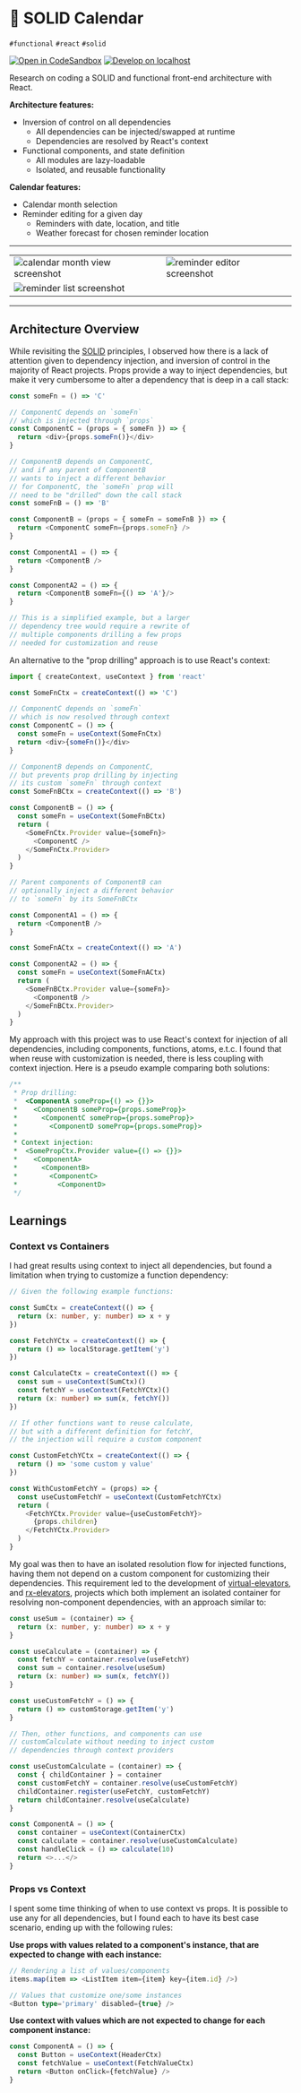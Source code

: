 # 📅 SOLID Calendar

`#functional` `#react` `#solid`

[![Open in CodeSandbox](https://img.shields.io/badge/Open-＠CodeSandbox-blue?style=flat-square&logo=codesandbox)][live_demo]
[![Develop on localhost](https://img.shields.io/badge/Develop-＠localhost-DDD?style=flat-square&logo=gnubash&logoColor=EEE)][develop]

Research on coding a SOLID and functional front-end architecture with React.

**Architecture features:**

- Inversion of control on all dependencies
  - All dependencies can be injected/swapped at runtime
  - Dependencies are resolved by React's context
- Functional components, and state definition
  - All modules are lazy-loadable
  - Isolated, and reusable functionality

**Calendar features:**

- Calendar month selection
- Reminder editing for a given day
  - Reminders with date, location, and title
  - Weather forecast for chosen reminder location

---

<table>
  <tr>
    <td>
      <img
        alt="calendar month view screenshot"
        src="./assets/screenshot-calendar.png"
      />
    </td>
    <td>
      <img
        alt="reminder editor screenshot"
        src="./assets/screenshot-reminder-editor.png"
      />
    </td>
  </tr>
  <tr>
    <td>
      <img
        alt="reminder list screenshot"
        src="./assets/screenshot-reminder-date-picker.png"
      />
    </td>
    <td>
      <img
        alt=""
        src="./assets/screenshot-reminder-list.png"
      />
    </td>
  </tr>
</table>

---

## Architecture Overview

While revisiting the [SOLID][solid] principles, I observed how there is a lack of attention given to dependency injection, and inversion of control in the majority of React projects. Props provide a way to inject dependencies, but make it very cumbersome to alter a dependency that is deep in a call stack:

```ts
const someFn = () => 'C'

// ComponentC depends on `someFn`
// which is injected through `props`
const ComponentC = (props = { someFn }) => {
  return <div>{props.someFn()}</div>
}

// ComponentB depends on ComponentC,
// and if any parent of ComponentB
// wants to inject a different behavior
// for ComponentC, the `someFn` prop will
// need to be "drilled" down the call stack
const someFnB = () => 'B'

const ComponentB = (props = { someFn = someFnB }) => {
  return <ComponentC someFn={props.someFn} />
}

const ComponentA1 = () => {
  return <ComponentB />
}

const ComponentA2 = () => {
  return <ComponentB someFn={() => 'A'}/>
}

// This is a simplified example, but a larger
// dependency tree would require a rewrite of
// multiple components drilling a few props
// needed for customization and reuse
```

An alternative to the "prop drilling" approach is to use React's context:

```ts
import { createContext, useContext } from 'react'

const SomeFnCtx = createContext(() => 'C')

// ComponentC depends on `someFn`
// which is now resolved through context
const ComponentC = () => {
  const someFn = useContext(SomeFnCtx)
  return <div>{someFn()}</div>
}

// ComponentB depends on ComponentC,
// but prevents prop drilling by injecting
// its custom `someFn` through context
const SomeFnBCtx = createContext(() => 'B')

const ComponentB = () => {
  const someFn = useContext(SomeFnBCtx)
  return (
    <SomeFnCtx.Provider value={someFn}>
      <ComponentC />
    </SomeFnCtx.Provider>
  )
}

// Parent components of ComponentB can
// optionally inject a different behavior
// to `someFn` by its SomeFnBCtx

const ComponentA1 = () => {
  return <ComponentB />
}

const SomeFnACtx = createContext(() => 'A')

const ComponentA2 = () => {
  const someFn = useContext(SomeFnACtx)
  return (
    <SomeFnBCtx.Provider value={someFn}>
      <ComponentB />
    </SomeFnBCtx.Provider>
  )
}
```

My approach with this project was to use React's context for injection of all dependencies, including components, functions, atoms, e.t.c. I found that when reuse with customization is needed, there is less coupling with context injection. Here is a pseudo example comparing both solutions:

```ts
/**
 * Prop drilling:
 *  <ComponentA someProp={() => {}}>
 *    <ComponentB someProp={props.someProp}>
 *      <ComponentC someProp={props.someProp}>
 *        <ComponentD someProp={props.someProp}>
 *
 * Context injection:
 *  <SomePropCtx.Provider value={() => {}}>
 *    <ComponentA>
 *      <ComponentB>
 *        <ComponentC>
 *          <ComponentD>
 */
```

## Learnings

### Context vs Containers

I had great results using context to inject all dependencies, but found a limitation when trying to customize a function dependency:

```ts
// Given the following example functions:

const SumCtx = createContext(() => {
  return (x: number, y: number) => x + y
})

const FetchYCtx = createContext(() => {
  return () => localStorage.getItem('y')
})

const CalculateCtx = createContext(() => {
  const sum = useContext(SumCtx)()
  const fetchY = useContext(FetchYCtx)()
  return (x: number) => sum(x, fetchY())
})

// If other functions want to reuse calculate,
// but with a different definition for fetchY,
// the injection will require a custom component

const CustomFetchYCtx = createContext(() => {
  return () => 'some custom y value'
})

const WithCustomFetchY = (props) => {
  const useCustomFetchY = useContext(CustomFetchYCtx)
  return (
    <FetchYCtx.Provider value={useCustomFetchY}>
      {props.children}
    </FetchYCtx.Provider>
  )
}
```

My goal was then to have an isolated resolution flow for injected functions, having them not depend on a custom component for customizing their dependencies. This requirement led to the development of [virtual-elevators][virtual_elevators], and [rx-elevators][rx_elevators], projects which both implement an isolated container for resolving non-component dependencies, with an approach similar to:

```ts
const useSum = (container) => {
  return (x: number, y: number) => x + y
}

const useCalculate = (container) => {
  const fetchY = container.resolve(useFetchY)
  const sum = container.resolve(useSum)
  return (x: number) => sum(x, fetchY())
}

const useCustomFetchY = () => {
  return () => customStorage.getItem('y')
}

// Then, other functions, and components can use
// customCalculate without needing to inject custom
// dependencies through context providers

const useCustomCalculate = (container) => {
  const { childContainer } = container
  const customFetchY = container.resolve(useCustomFetchY)
  childContainer.register(useFetchY, customFetchY)
  return childContainer.resolve(useCalculate)
}

const ComponentA = () => {
  const container = useContext(ContainerCtx)
  const calculate = container.resolve(useCustomCalculate)
  const handleClick = () => calculate(10)
  return <>...</>
}
```

### Props vs Context

I spent some time thinking of when to use context vs props. It is possible to use any for all dependencies, but I found each to have its best case scenario, ending up with the following rules:

**Use props with values related to a component's instance, that are expected to change with each instance:**

```ts
// Rendering a list of values/components
items.map(item => <ListItem item={item} key={item.id} />)
```

```ts
// Values that customize one/some instances
<Button type='primary' disabled={true} />
```

**Use context with values which are not expected to change for each component instance:**

```ts
const ComponentA = () => {
  const Button = useContext(HeaderCtx)
  const fetchValue = useContext(FetchValueCtx)
  return <Button onClick={fetchValue} />
}
```

[develop]: ../../.shared/node/README.md#development

[live_demo]: https://codesandbox.io/s/github/hd-o/coding-challenge/tree/main/packages/solid-calendar

[rx_elevators]: ../rx-elevators/README.md

[solid]: https://simple.wikipedia.org/wiki/SOLID_(object-oriented_design)

[virtual_elevators]: ../virtual-elevators/README.md
